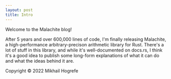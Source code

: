 ```yaml
---
layout: post
title: Intro
---
```


Welcome to the Malachite blog!

After 5 years and over 600,000 lines of code, I'm finally releasing Malachite, a high-performance
arbitrary-precison arithmetic library for Rust. There's a lot of stuff in this library, and while
it's well-documented on docs.rs, I think it's a good idea to publish some long-form explanations of
what it can do and what the ideas behind it are.

Copyright © 2022 Mikhail Hogrefe
